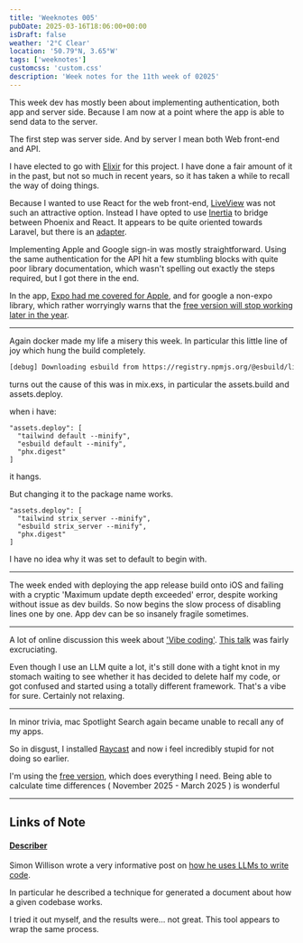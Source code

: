 ```yaml
---
title: 'Weeknotes 005'
pubDate: 2025-03-16T18:06:00+00:00
isDraft: false
weather: '2°C Clear'
location: '50.79°N, 3.65°W'
tags: ['weeknotes']
customcss: 'custom.css'
description: 'Week notes for the 11th week of 02025'
---
```



This week dev has mostly been about implementing authentication, both app and server side. Because I am now at a point where the app is able to send data to the server.

The first step was server side. And by server I mean both Web front-end and API.

I have elected to go with [Elixir](https://elixir-lang.org) for this project. I have done a fair amount of it in the past, but not so much in recent years, so it has taken a while to recall the way of doing things.

Because I wanted to use React for the web front-end, [LiveView](https://hexdocs.pm/phoenix_live_view/Phoenix.LiveView.html) was not such an attractive option. Instead I have opted to use [Inertia](https://inertiajs.com) to bridge between Phoenix and React. It appears to be quite oriented towards Laravel, but there is an [adapter](https://github.com/inertiajs/inertia-phoenix).

Implementing Apple and Google sign-in was mostly straightforward. Using the same authentication for the API hit a few stumbling blocks with quite poor library documentation, which wasn't spelling out exactly the steps required, but I got there in the end.

In the app, [Expo had me covered for Apple](https://docs.expo.dev/versions/latest/sdk/apple-authentication/), and for google a non-expo library, which rather worryingly warns that the [free version will stop working later in the year](https://react-native-google-signin.github.io/docs/install#public-version-free).


---

Again docker made my life a misery this week. In particular this little line of joy which hung the build completely.

```bash
[debug] Downloading esbuild from https://registry.npmjs.org/@esbuild/linux-arm64/0.17.11
```

turns out the cause of this was in mix.exs, in particular the assets.build and assets.deploy.

when i have:

```
"assets.deploy": [
  "tailwind default --minify",
  "esbuild default --minify",
  "phx.digest"
]
```

it hangs.

But changing it to the package name works.

```
"assets.deploy": [
  "tailwind strix_server --minify",
  "esbuild strix_server --minify",
  "phx.digest"
]
```

I have no idea why it was set to default to begin with.


---

The week ended with deploying the app release build onto iOS and failing with a cryptic 'Maximum update depth exceeded' error, despite working without issue as dev builds. So now begins the slow process of disabling lines one by one.
App dev can be so insanely fragile sometimes.

---


A lot of online discussion this week about ['Vibe coding'](https://www.youtube.com/watch?v=Pb6RYlRtEEA&t=3084s). [This talk](https://www.youtube.com/watch?v=IACHfKmZMr8&t=266s) was fairly excruciating.

Even though I use an LLM quite a lot, it's still done with a tight knot in my stomach waiting to see whether it has decided to delete half my code, or got confused and started using a totally different framework. That's a vibe for sure. Certainly not relaxing.


---


In minor trivia, mac Spotlight Search again became unable to recall any of my apps.

So in disgust, I installed [Raycast](https://www.raycast.com) and now i feel incredibly stupid for not doing so earlier.

I'm using the [free version](https://www.raycast.com/pricing), which does everything I need. Being able to calculate time differences ( November 2025 - March 2025 ) is wonderful


---

## Links of Note

#### [Describer](https://github.com/apideck-libraries/describer/tree/main)

Simon Willison wrote a very informative post on [how he uses LLMs to write code](https://simonwillison.net/2025/Mar/11/using-llms-for-code/).

In particular he described a technique for generated a document about how a given codebase works.

I tried it out myself, and the results were... not great. This tool appears to wrap the same process.
